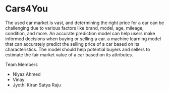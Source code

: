 # Cars4You
The used car market is vast, and determining the right price for a car can be challenging due to various factors like brand, model, age, mileage, condition, and more. An accurate prediction model can help users make informed decisions when buying or selling a car.
a machine learning model that can accurately predict the selling price of a car based on its characteristics. The model should help potential buyers and sellers to estimate the fair market value of a car based on its attributes.

Team Members
- Niyaz Ahmed
- Vinay
- Jyothi Kiran Satya Raju
